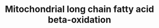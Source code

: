 ---
annotations:
- type: Pathway Ontology
  value: fatty acid beta degradation pathway
authors:
- MaintBot
- Khanspers
- Ddigles
- Egonw
- L Dupuis
- Eweitz
description: ''
last-edited: 2021-05-19
organisms:
- Gallus gallus
redirect_from:
- /index.php/Pathway:WP763
- /instance/WP763
schema-jsonld:
- '@context': https://schema.org/
  '@id': https://wikipathways.github.io/pathways/WP763.html
  '@type': Dataset
  creator:
    '@type': Organization
    name: WikiPathways
  description: ''
  keywords:
  - ACSL1
  - Long chain Acyl-CoA
  - Long chain acyl-carnitine
  - ACADVL
  - 3-Ketoacyl-CoA
  - Acyl-CoA (n-2)
  - HADH
  - ACSL3
  - DCI
  - SLC25A20
  - PECR
  - ACADL
  - Acetyl-CoA
  - cis-D3-Enoyl-CoA
  - SCP2
  - ACSL2
  - ACADS
  - HADHA
  - Long Chain Fatty Acid
  - 3-L-Hydroxyacyl-CoA
  - 2,4 Dienoyl-CoA
  - ACSL4
  - EHHADH
  - ACADM
  - CPT2
  - CPT1A
  - trans-D2-Enoyl-CoA
  license: CC0
  name: Mitochondrial long chain fatty acid beta-oxidation
seo: CreativeWork
title: Mitochondrial long chain fatty acid beta-oxidation
wpid: WP763
---